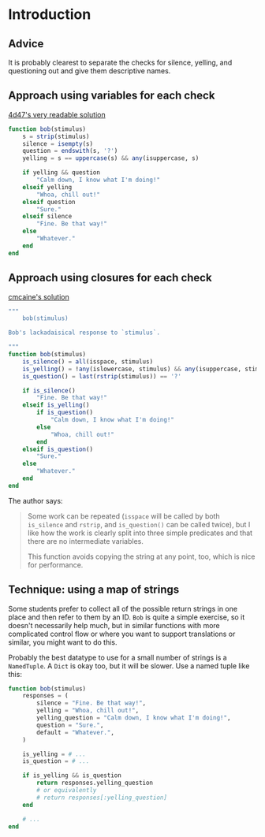 # Introduction

## Advice

It is probably clearest to separate the checks for silence, yelling, and questioning out and give them descriptive names.

## Approach using variables for each check

[4d47's very readable solution](https://exercism.io/tracks/julia/exercises/bob/solutions/bad626f50f3d46999305e1db5d6c8c78)

```julia
function bob(stimulus)
    s = strip(stimulus)
    silence = isempty(s)
    question = endswith(s, '?')
    yelling = s == uppercase(s) && any(isuppercase, s)

    if yelling && question
        "Calm down, I know what I'm doing!"
    elseif yelling
        "Whoa, chill out!"
    elseif question
        "Sure."
    elseif silence
        "Fine. Be that way!"
    else
        "Whatever."
    end
end
```

## Approach using closures for each check

[cmcaine's solution](https://exercism.io/tracks/julia/exercises/bob/solutions/3f88ebf58eca47fe98c2bc5f20823e45)

```julia
"""
    bob(stimulus)

Bob's lackadaisical response to `stimulus`.

"""
function bob(stimulus)
    is_silence() = all(isspace, stimulus)
    is_yelling() = !any(islowercase, stimulus) && any(isuppercase, stimulus)
    is_question() = last(rstrip(stimulus)) == '?'

    if is_silence()
        "Fine. Be that way!"
    elseif is_yelling()
        if is_question()
            "Calm down, I know what I'm doing!"
        else
            "Whoa, chill out!"
        end
    elseif is_question()
        "Sure."
    else
        "Whatever."
    end
end
```

The author says:

> Some work can be repeated (`isspace` will be called by both `is_silence` and `rstrip`, and `is_question()` can be called twice), but I like how the work is clearly split into three simple predicates and that there are no intermediate variables.
>
> This function avoids copying the string at any point, too, which is nice for performance.

## Technique: using a map of strings

Some students prefer to collect all of the possible return strings in one place and then refer to them by an ID.
`Bob` is quite a simple exercise, so it doesn't necessarily help much, but in similar functions with more complicated control flow or where you want to support translations or similar, you might want to do this.

Probably the best datatype to use for a small number of strings is a `NamedTuple`. A `Dict` is okay too, but it will be slower.
Use a named tuple like this:

```julia
function bob(stimulus)
    responses = (
        silence = "Fine. Be that way!",
        yelling = "Whoa, chill out!",
        yelling_question = "Calm down, I know what I'm doing!",
        question = "Sure.",
        default = "Whatever.",
    )

    is_yelling = # ...
    is_question = # ...

    if is_yelling && is_question
        return responses.yelling_question
        # or equivalently
        # return responses[:yelling_question]
    end

    # ...
end
```
